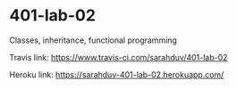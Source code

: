 # 401-lab-02
Classes, inheritance, functional programming

Travis link:
https://www.travis-ci.com/sarahduv/401-lab-02

Heroku link:
https://sarahduv-401-lab-02.herokuapp.com/
